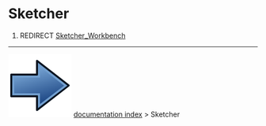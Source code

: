 # Sketcher
1.  REDIRECT [Sketcher_Workbench](Sketcher_Workbench.md)



---
![](images/Button_right.svg) [documentation index](../README.md) > Sketcher
